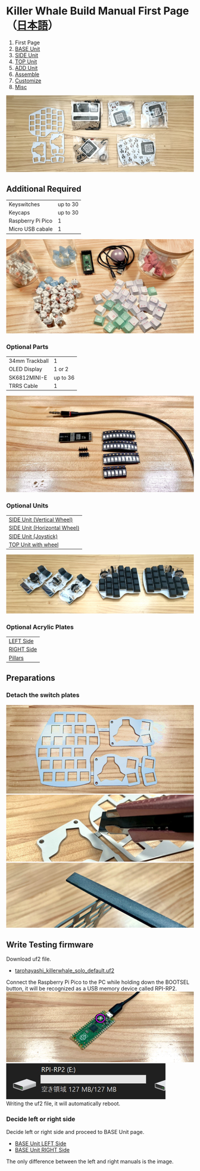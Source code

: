 # Killer Whale Build Manual First Page（[日本語](README.md)）

1. First Page
2. [BASE Unit](rightside/2_BASE.md)
3. [SIDE Unit](rightside/3_SIDE_TRACKBALL.md)
4. [TOP Unit](rightside/4_TOP.md)
5. [ADD Unit](rightside/5_ADD.md)
6. [Assemble](rightside/6_ASSEMBLE.md)
7. [Customize](rightside/7_CUSTOM.md)
8. [Misc](rightside/8_MISC.md)

![](img/IMG_6281.jpg)     

## Additional Required
<table>
    <tr>
      <td>Keyswitches</td>
       <td>up to 30</td>
    </tr>
    <tr>
      <td>Keycaps</td> 
      <td>up to 30</td>
    </tr>
    <tr>
      <td>Raspberry Pi Pico</td>
      <td>1</td>
    </tr>
    <tr>
      <td>Micro USB cabale</td>
       <td>1</td>
    </tr>
 </table>

![](img/IMG_4615.jpg)    
### Optional Parts
<table>
    <tr>
      <td>34mm Trackball</td>
       <td>1</td>
    </tr>
    <tr>
      <td>OLED Display</td> 
      <td>1 or 2</td>
    </tr>
    <tr>
      <td>SK6812MINI-E</td>
      <td>up to 36</td>
    </tr>
    <tr>
      <td>TRRS Cable</td>
       <td>1</td>
    </tr>
 </table>

![](img/IMG_4630.jpg)    

### Optional Units
<table>
    <tr>
      <td><a href="https://tarohayashi.booth.pm/items/4877491">SIDE Unit (Vertical Wheel)</a></td> 
    </tr>
    <tr>
      <td><a href="https://tarohayashi.booth.pm/items/4877491">SIDE Unit (Horizontal Wheel)</a></td>
    </tr>
    <tr>
      <td><a href="https://tarohayashi.booth.pm/items/4877491">SIDE Unit (Joystick)</a></td>
    </tr>
    <tr>
      <td><a href="https://tarohayashi.booth.pm/items/4877486">TOP Unit with wheel</a></td>
    </tr>
 </table>

![](img/IMG_6297.jpg)     



### Optional Acrylic Plates
<table>
    <tr>
      <td><a href="https://shop.yushakobo.jp/products/keyboard_acrylic_plate?variant=47873651245287">LEFT Side</a></td> 
    </tr>
    <tr>
      <td><a href="https://shop.yushakobo.jp/products/keyboard_acrylic_plate?variant=47873651278055">RIGHT Side</a></td>
    </tr>
    <tr>
      <td><a href="https://shop.yushakobo.jp/products/keyboard_acrylic_plate?variant=47873651310823">Pillars</a></td>
    </tr>
 </table>

## Preparations
### Detach the switch plates
![](img/IMG_6058.jpg)    
![](img/IMG_4649.jpg)    
![](img/IMG_4681.jpg)    

## Write Testing firmware
Download uf2 file.
- [tarohayashi_killerwhale_solo_default.uf2
](https://github.com/Taro-Hayashi/KillerWhale/releases/latest/download/tarohayashi_killerwhale_solo_default.uf2)

Connect the Raspberry Pi Pico to the PC while holding down the BOOTSEL button, it will be recognized as a USB memory device called RPI-RP2.
![](img/IMG_4689.jpg)     
![](img/rpi.jpg)     
Writing the uf2 file, it will automatically reboot.

### Decide left or right side
Decide left or right side and proceed to BASE Unit page.
- [BASE Unit LEFT Side](leftside/2_BASE.md)
- [BASE Unit RIGHT Side](rightside/2_BASE.md)

The only difference between the left and right manuals is the image.

